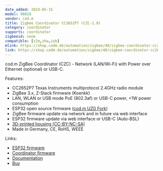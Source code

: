 ```yaml
---
date_added: 2024-05-15
model: 90810
vendor: cod.m
title: Zigbee Coordinator CC2652P7 (CZC-1.0)
category: coordinator
supports: coordinator
zigbeeid: none
compatible: [z2m,zha,iob]
mlink: https://shop.codm.de/automation/zigbee/40/zigbee-coordinator-cc2652p7-PoE
link: https://shop.codm.de/automation/zigbee/40/zigbee-coordinator-cc2652p7-PoE
---
```


cod.m ZigBee Coordinator (CZC) - Network (LAN/Wi-Fi) with Power over Ethernet (optional) or USB-C.

Features:
* CC2652P7 Texas Instruments multiprotocol 2.4GHz radio module
* ZigBee 3.x, Z-Stack firmware (Koenkk)
* LAN, WLAN or USB mode PoE (802.3af) or USB-C power, <1W power consumption
* ESP32 open source firmware ([cod.m UZG Fork](https://github.com/codm/czc-firmware/releases))
* ZigBee firmware update via network and in future via web interface
* ESP32 firmware update via web interface or USB-C (Auto-BSL)
* [3D-printed housing (CC-BY-NC-SA)](https://www.printables.com/de/model/857864-codm-zigbee-coordinator-cases-czc-10)
* Made in Germany, CE, RoHS, WEEE

Links:
* [ESP32 firmware](https://github.com/codm/czc-firmware/releases)
* [Coordinator firmware](https://github.com/Koenkk/Z-Stack-firmware/tree/master/coordinator/Z-Stack_3.x.0/bin)
* [Documentation](https://docs.codm.de/en/zigbee/coordinator/)
* [Buy](https://shop.codm.de/en/automation/zigbee/40/zigbee-coordinator-cc2652p7-PoE)
